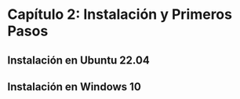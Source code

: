 
# Capítulo 2: Instalación y Primeros Pasos


## Instalación en Ubuntu 22.04


## Instalación en Windows 10


